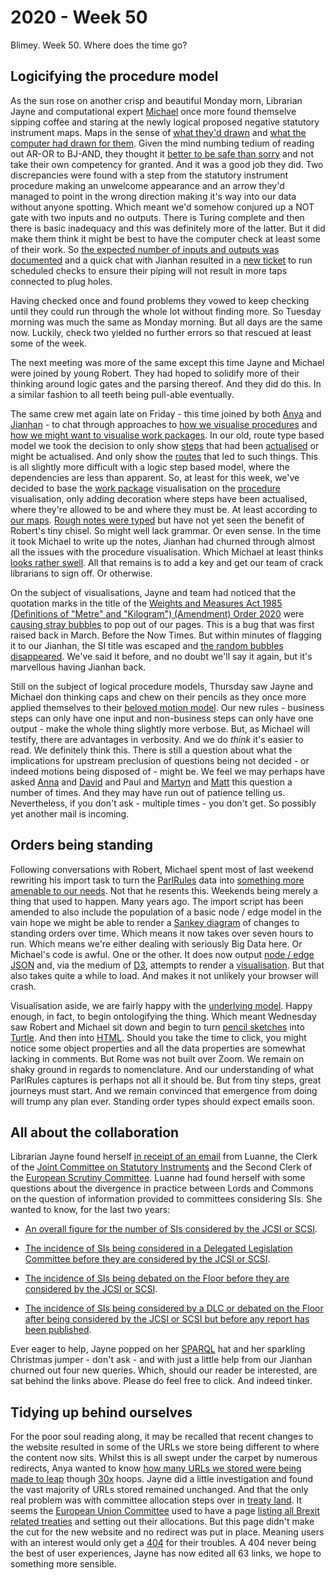 # 2020 - Week 50

Blimey. Week 50. Where does the time go?

## Logicifying the procedure model

As the sun rose on another crisp and beautiful Monday morn, Librarian Jayne and computational expert [Michael](https://twitter.com/fanasticlife) once more found themselve sipping coffee and staring at the newly logical proposed negative statutory instrument maps. Maps in the sense of [what they'd drawn](https://github.com/ukparliament/ontologies/blob/master/procedure/flowcharts/proposed-negative-sis/logic-gates/proposed-negative-sis.pdf) and [what the computer had drawn for them](https://github.com/ukparliament/ontologies/blob/master/meta/weeknotes/2020/49/machine-pnsi.png). Given the mind numbing tedium of reading out AR-OR to BJ-AND, they thought it [better to be safe than sorry](https://trello.com/c/zUyIJdXC/41-check-pnsi-procedure) and not take their own competency for granted. And it was a good job they did. Two discrepancies were found with a step from the statutory instrument procedure making an unwelcome appearance and an arrow they'd managed to point in the wrong direction making it's way into our data without anyone spotting. Which meant we'd somehow conjured up a NOT gate with two inputs and no outputs. There is Turing complete and then there is basic inadequacy and this was definitely more of the latter. But it did make them think it might be best to have the computer check at least some of their work. So [the expected number of inputs and outputs was documented](https://ukparliament.github.io/ontologies/procedure/flowcharts/meta/design-notes/#validating-inputs-and-outputs-to-steps) and a quick chat with Jianhan resulted in a [new ticket](https://trello.com/c/rsQ4Vv2b/42-validate-the-number-of-inputs-and-outputs-to-steps) to run scheduled checks to ensure their piping will not result in more taps connected to plug holes.

Having checked once and found problems they vowed to keep checking until they could run through the whole lot without finding more. So Tuesday morning was much the same as Monday morning. But all days are the same now. Luckily, check two yielded no further errors so that rescued at least some of the week.

The next meeting was more of the same except this time Jayne and Michael were joined by young Robert. They had hoped to solidify more of their thinking around logic gates and the parsing thereof. And they did do this. In a similar fashion to all teeth being pull-able eventually.

The same crew met again late on Friday - this time joined by both [Anya](https://twitter.com/bitten_) and [Jianhan](https://twitter.com/jianhanzhu) - to chat through approaches to [how we visualise procedures](https://trello.com/c/KKxTlrFj/25-rewrite-procedure-visualisation) and [how we might want to visualise work packages](https://trello.com/c/CSr8KMvp/26-rewrite-work-package-visualisation). In our old, route type based model we took the decision to only show [steps](https://ukparliament.github.io/ontologies/procedure/procedure-ontology.html#d4e175) that had been [actualised](https://ukparliament.github.io/ontologies/procedure/procedure-ontology.html#d4e344) or might be actualised. And only show the [routes](https://ukparliament.github.io/ontologies/procedure/procedure-ontology.html#d4e164) that led to such things. This is all slightly more difficult with a logic step based model, where the dependencies are less than apparent. So, at least for this week, we've decided to base the [work package](https://ukparliament.github.io/ontologies/procedure/procedure-ontology.html#d4e222) visualisation on the [procedure](https://ukparliament.github.io/ontologies/procedure/procedure-ontology.html#d4e153) visualisation, only adding decoration where steps have been actualised, where they're allowed to be and where they must be. At least according to [our maps](https://ukparliament.github.io/ontologies/procedure/procedure-ontology.html#maps). [Rough notes were typed](https://ukparliament.github.io/ontologies/procedure/flowcharts/meta/design-notes/parsing-notes.html) but have not yet seen the benefit of Robert's tiny chisel. So might well lack grammar. Or even sense. In the time it took Michael to write up the notes, Jianhan had churned through almost all the issues with the procedure visualisation. Which Michael at least thinks [looks rather swell](https://github.com/ukparliament/ontologies/blob/master/meta/weeknotes/2020/50/machine-pnsi.png). All that remains is to add a key and get our team of crack librarians to sign off. Or otherwise.

On the subject of visualisations, Jayne and team had noticed that the quotation marks in the title of the [Weights and Measures Act 1985 (Definitions of "Metre" and "Kilogram") (Amendment) Order 2020](https://statutoryinstruments.parliament.uk/timeline/KxpP8LMy/SI-2020/) were [causing stray bubbles](https://trello.com/c/2tqRx4Ie/320-cherwell-1235761-punctuation-in-si-title-having-odd-impact-on-visualisation) to pop out of our pages. This is a bug that was first raised back in March. Before the Now Times. But within minutes of flagging it to our Jianhan, the SI title was escaped and [the random bubbles disappeared](https://procedures.azurewebsites.net/WorkPackages/2752/graph). We've said it before, and no doubt we'll say it again, but it's marvellous having Jianhan back.

Still on the subject of logical procedure models, Thursday saw Jayne and Michael don thinking caps and chew on their pencils as they once more applied themselves to their [beloved motion model](https://github.com/ukparliament/ontologies/blob/master/procedure/flowcharts/meta/motions/logic-gates/motion.pdf). Our new rules - business steps can only have one input and non-business steps can only have one output - make the whole thing slightly more verbose. But, as Michael will testify, there are advantages in verbosity. And we do *think* it's easier to read. We definitely think this. There is still a question about what the implications for upstream preclusion of questions being not decided - or indeed motions being disposed of - might be. We feel we may perhaps have asked [Anna](https://twitter.com/LoogaGirl) and [David](https://twitter.com/clerkly) and Paul and [Martyn](https://twitter.com/martynpatrick) and [Matt](https://twitter.com/MattKorris) this question a number of times. And they may have run out of patience telling us. Nevertheless, if you don't ask - multiple times - you don't get. So possibly yet another mail is incoming.

## Orders being standing

Following conversations with Robert, Michael spent most of last weekend rewriting his import task to turn the [ParlRules](https://parlrulesdata.org/) data into [something more amenable to our needs](https://standing-orders.herokuapp.com/houses/1/business-extents/1). Not that he resents this. Weekends being merely a thing that used to happen. Many years ago. The import script has been amended to also include the population of a basic node / edge model in the vain hope we might be able to render a [Sankey diagram](https://en.wikipedia.org/wiki/Sankey_diagram) of changes to standing orders over time. Which means it now takes over seven hours to run. Which means we're either dealing with seriously Big Data here. Or Michael's code is awful. One or the other. It does now output [node / edge JSON](https://standing-orders.herokuapp.com/static/sankey.json) and, via the medium of [D3](https://en.wikipedia.org/wiki/D3.js), attempts to render a [visualisation](https://standing-orders.herokuapp.com/sankey). But that also takes quite a while to load. And makes it not unlikely your browser will crash.

Visualisation aside, we are fairly happy with the [underlying model](https://standing-orders.herokuapp.com/meta/schema). Happy enough, in fact, to begin ontologifying the thing. Which meant Wednesday saw Robert and Michael sit down and begin to turn [pencil sketches](https://standing-orders.herokuapp.com/houses/1/business-extents/1) into [Turtle](https://github.com/ukparliament/ontologies/blob/master/standing-order/standing-order-ontology.ttl). And then into [HTML](https://ukparliament.github.io/ontologies/standing-order/standing-order-ontology.html). Should you take the time to click, you might notice some object properties and all the data properties are somewhat lacking in comments. But Rome was not built over Zoom. We remain on shaky ground in regards to nomenclature. And our understanding of what ParlRules captures is perhaps not all it should be. But from tiny steps, great journeys must start. And we remain convinced that emergence from doing will trump any plan ever. Standing order types should expect emails soon.

## All about the collaboration

Librarian Jayne found herself [in receipt of an email](https://trello.com/c/yQHMBd13/324-sparql-queries-at-the-request-of-jcsi-scsi-clerk) from Luanne, the Clerk of the [Joint Committee on Statutory Instruments](https://committees.parliament.uk/committee/148/statutory-instruments-joint-committee) and the Second Clerk of the [European Scrutiny Committee](https://committees.parliament.uk/committee/69/european-scrutiny-committee). Luanne had found herself with some questions about the divergence in practice between Lords and Commons on the question of information provided to committees considering SIs. She wanted to know, for the last two years:

* [An overall figure for the number of SIs considered by the JCSI or SCSI](https://api.parliament.uk/s/323aacac).

* [The incidence of SIs being considered in a Delegated Legislation Committee before they are considered by the JCSI or SCSI](https://api.parliament.uk/s/2d47625f).

* [The incidence of SIs being debated on the Floor before they are considered by the JCSI or SCSI](https://api.parliament.uk/s/31d4f648).

* [The incidence of SIs being considered by a DLC or debated on the Floor after being considered by the JCSI or SCSI but before any report has been published](https://api.parliament.uk/s/edb28b96).

Ever eager to help, Jayne popped on her [SPARQL](https://en.wikipedia.org/wiki/SPARQL) hat and her sparkling Christmas jumper - don't ask - and with just a little help from our Jianhan churned out four new queries. Which, should our reader be interested, are sat behind the links above. Please do feel free to click. And indeed tinker.

## Tidying up behind ourselves

For the poor soul reading along, it may be recalled that recent changes to the website resulted in some of the URLs we store being different to where the content now sits. Whilst this is all swept under the carpet by numerous redirects, Anya wanted to know [how many URLs we stored were being made to leap](https://trello.com/c/UYmr2sHg/277-urls-going-through-redirects) though [30x](https://en.wikipedia.org/wiki/List_of_HTTP_status_codes#3xx_redirection) hoops. Jayne did a little investigation and found the vast majority of URLs stored remained unchanged. And that the only real problem was with committee allocation steps over in [treaty land](https://ukparliament.github.io/ontologies/procedure/flowcharts/crag-treaties/crag-treaties.pdf). It seems the [European Union Committee](https://committees.parliament.uk/committee/176/european-union-committee/) used to have a page [listing all Brexit related treaties](https://www.parliament.uk/business/committees/committees-a-z/lords-select/eu-select-committee-/inquiries/parliament-2017/scrutiny-of-brexit-related-treaties/treaties-scrutinised/) and setting out their allocations. But this page didn't make the cut for the new website and no redirect was put in place. Meaning users with an interest would only get a [404](https://en.wikipedia.org/wiki/HTTP_404) for their troubles. A 404 never being the best of user experiences, Jayne has now edited all 63 links, we hope to something more sensible.


